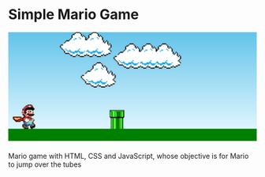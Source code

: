 # Simple Mario Game
<img src = "/assets/imgs/printGame.png" alt="Mario Game">
<p>Mario game with HTML, CSS and JavaScript, whose objective is for Mario to jump over the tubes</p>

